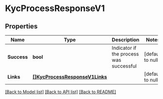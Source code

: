 # KycProcessResponseV1

## Properties
Name | Type | Description | Notes
------------ | ------------- | ------------- | -------------
**Success** | **bool** | Indicator if the process was successful | [default to null]
**Links** | [**[]KycProcessResponseV1Links**](Kyc_process_response.v1_links.md) |  | [default to null]

[[Back to Model list]](../README.md#documentation-for-models) [[Back to API list]](../README.md#documentation-for-api-endpoints) [[Back to README]](../README.md)

